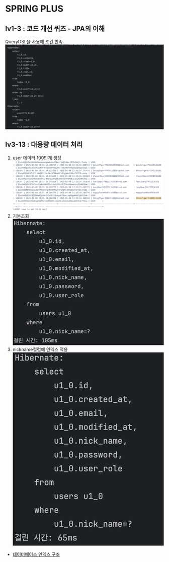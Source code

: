 # SPRING PLUS


## lv1-3 : 코드 개선 퀴즈 -  JPA의 이해
QueryDSL을 사용해 조건 만족
![](image/lv1-3.png)


## lv3-13 : 대용량 데이터 처리
1. user 데이터 100만개 생성 ![](image/dataset.png)
2. 기본조회 ![](image/normalsearch.png)
3. nickname컬럼에 인덱스 적용![](image/indexsearch.png)
- [데이터베이스 인덱스 구조](https://velog.io/@mxcoogi/%EB%8D%B0%EC%9D%B4%ED%84%B0%EB%B2%A0%EC%9D%B4%EC%8A%A4-%EC%9D%B8%EB%8D%B1%EC%8A%A4-%EA%B5%AC%EC%A1%B0)

